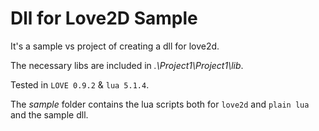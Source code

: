 # Dll for Love2D Sample

It's a sample vs project of creating a dll for love2d.

The necessary libs are included in *.\Project1\Project1\lib*.

Tested in `LOVE 0.9.2` & `lua 5.1.4`.

The *sample* folder contains the lua scripts both for `love2d` and `plain lua` and the sample dll.
